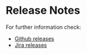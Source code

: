 # Release Notes
For further information check:
* [Github releases](https://github.com/kueski-dev/REPLACE_ME/releases)
* [Jira releases](https://kueski.atlassian.net/projects/FIR?selectedItem=com.atlassian.jira.jira-projects-plugin:release-page)
